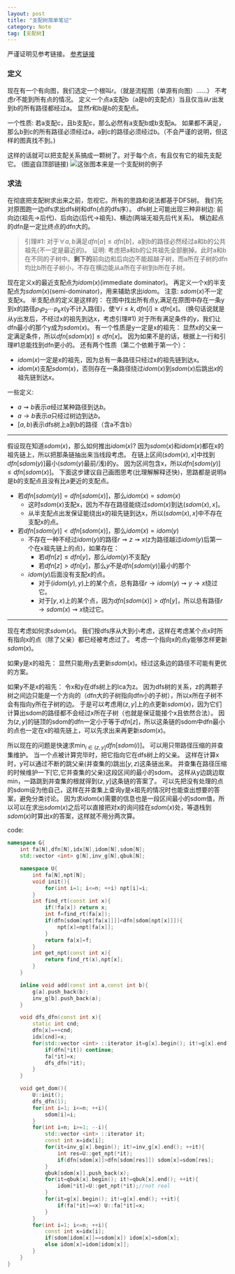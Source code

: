 ```yaml
---
layout: post
title: "支配树简单笔记"
category: Note
tag: [支配树]
---
```


严谨证明见参考链接。
[参考链接](https://www.cnblogs.com/meowww/archive/2017/02/27/6475952.html)

### 定义
现在有一个有向图，我们选定一个根叫$r$。（就是流程图（单源有向图）……）
不考虑$r$不能到所有点的情况。
定义一个点a支配b（a是b的支配点）当且仅当从$r$出发到b的所有路径都经过a。
显然$r$和b是b的支配点。

一个性质: 若a支配c，且b支配c，那么必然有a支配b或b支配a。
如果都不满足，那么b到c的所有路径必须经过a，a到c的路径必须经过b。（不会严谨的说明，但这样的图真找不到。)

这样的话就可以把支配关系搞成一颗树了。对于每个点，有且仅有它的祖先支配它。
(图盗自顶部链接)
![这张图本来是一个支配树的例子](dom_tr_example.png)

### 求法

在彻底把支配树求出来之前，忽视它。所有的思路和说法都基于DFS树。
我们先对原图跑一边dfs求出dfs树和dfn(点的dfs序）。
dfs树上可能出现三种非树边: 前向边(祖先->后代)、后向边(后代->祖先)、横边(两端无祖先后代关系)。
横边起点的dfn是一定比终点的dfn大的。

> 引理#1: 对于$\forall a,b$满足$dfn[a] \leq dfn[b]$，a到b的路径必然经过a和b的公共祖先(不一定是最近的)。
证明: 考虑把a和b的公共祖先全部删掉。此时a和b在不同的子树中。**剩下的**前向边和后向边不能超越子树，而a所在子树的dfn均比b所在子树小，不存在横边能从a所在子树到b所在子树。

现在定义x的最近支配点为$idom(x)$(immediate dominator)。
再定义一个x的半支配点为$sdom(x)$(semi-dominator)，用来辅助求出$idom$。
注意: $sdom(x)$不一定支配x。
半支配点的定义是这样的：
在图中找出所有点y,满足在原图中存在一条y到x的路径$p_ 1p_ 2\cdots p_ kx$(y不计入路径)，使$\forall i \leq k,dfn[i] \geq dfn[x]$。
(换句话说就是从y出发后，不经过x的祖先到达x，考虑引理#1)
对于所有满足条件的y，我们让dfn最小的那个y成为$sdom(x)$。
有一个性质是y一定是x的祖先：
显然x的父亲一定满足条件，所以$dfn[sdom(x)]\leq dfn[x]$。
因为如果不是的话，根据上一行和引理#1总能找到dfn更小的。
还有两个性质（第二个依赖于第一个）：

* $idom(x)$一定是x的祖先，因为总有一条路径只经过x的祖先链到达x。
* $idom(x)$支配$sdom(x)$，否则存在一条路径绕过$idom(x)$到$sdom(x)$后跳出$x$的祖先链到达$x$。


一些定义: 

* $a \rightsquigarrow b$表示$a$经过某种路径到达$b$。
* $a \rightarrow b$表示$a$只经过树边到达$b$。
* $[a,b)$表示dfs树上a到b的路径（含a不含b）

---

假设现在知道$sdom(x)$，那么如何推出$idom(x)$?
因为$sdom(x)$和$idom(x)$都在x的祖先链上，所以把那条链抽出来当线段考虑。
在链上区间$(sdom(x),x]$中找到$dfn[sdom(y)]$最小($sdom(y)$最前/浅)的y。
因为区间包含x，所以$dfn[sdom(y)] \leq dfn[sdom(x)]$。
下面这步建议自己画图思考(比理解解释还快)，思路都是说明a是b的支配点且没有比a更近的支配点。

* 若$dfn[sdom(y)] = dfn[sdom(x)]$，那么$idom(x)=sdom(x)$
	* 这时$sdom(x)$支配x，因为不存在路径能绕过$sdom(x)$到达$(sdom(x),x]$。
	* 从半支配点出发保证能绕出x的祖先链到达x，所以$(sdom(x),x]$中不存在支配x的点。
* 若$dfn[sdom(y)] < dfn[sdom(x)]$，那么$idom(x)=idom(y)$
	* 不存在一种不经过$idom(y)$的路径$r \rightsquigarrow z \rightsquigarrow x$(z为路径越过$idom(y)$后第一个在x祖先链上的点)，如果存在：
		* 若$dfn[z] \leq dfn[y]$，那么$idom(y)$不支配y
		* 若$dfn[z] > dfn[y]$，那么$y$不是$dfn[sdom(y)]$最小的那个
	* $idom(y)$后面没有支配x的点。
		* 对于$(idom(y),y)$上的某个点，总有路径$r \rightarrow idom(y) \rightsquigarrow y \rightarrow x$绕过它。
		* 对于$[y,x)$上的某个点，因为$dfn[sdom(x)]>dfn[y]$，所以总有路径$r \rightarrow sdom(x) \rightsquigarrow x$绕过它。

---

现在考虑如何求$sdom(x)$。
我们按dfs序从大到小考虑，这样在考虑某个点x时所有指向x的点（除了父亲）都已经被考虑过了。
考虑一个指向x的点y能够怎样更新$sdom(x)$。

如果y是x的祖先：
显然只能用y去更新$sdom(x)$。经过这条边的路径不可能有更优的方案。

如果y不是x的祖先：
令x和y在dfs树上的lca为z。
因为dfs树的关系，z的两颗子树之间边只能是一个方向的（dfn大的子树指向dfn小的子树），所以x所在子树不会有指向y所在子树的边。
于是可以考虑用$(z,y]$上的点更新$sdom(x)$，因为它们计算出sdom的路径都不会经过x所在子树（也就是保证能接个x且依然合法）。
因为$(z,y]$的链顶的sdom的dfn一定小于等于$dfn[z]$，所以这条链的sdom中dfn最小的点也一定在x的祖先链上，可以先求出来再更新$sdom(x)$。

所以现在的问题是快速求$\min_ {i\in (z,y]} dfn[sdom(i)]$。
可以用只带路径压缩的并查集维护。
当一个点被计算完毕时，把它指向它在dfs树上的父亲。
这样在计算x时，y可以通过不断的跳父亲(并查集的)跳出$[y,z)$这条链出来。
并查集在路径压缩的时候维护一下$[$它,它并查集的父亲$)$这段区间的最小的sdom。
这样从y边跳边取min，一路跳到并查集的根就得到$(z,y]$这条链的答案了。
可以先把没有处理的点的sdom设为他自己，这样在并查集上查询y是x祖先的情况时也能查出想要的答案，避免分类讨论。
因为求$idom(x)$需要的信息也是一段区间最小的sdom值，所以可以在求出$sdom(x)$之后可以直接把对x的询问挂在$sdom(x)$处，等退栈到$sdom(x)$时算出x的答案，这样就不用分两次算。

code:
```cpp
namespace G{
	int fa[N],dfn[N],idx[N],idom[N],sdom[N];
	std::vector <int> g[N],inv_g[N],qbuk[N];

	namespace U{
		int fa[N],npt[N];
		void init(){
			for(int i=1; i<=n; ++i) npt[i]=i;
		}
		int find_rt(const int x){
			if(!fa[x]) return x;
			int f=find_rt(fa[x]);
			if(dfn[sdom[npt[fa[x]]]]<dfn[sdom[npt[x]]]){
				npt[x]=npt[fa[x]];
			}
			return fa[x]=f;
		}
		int get_npt(const int x){
			return find_rt(x),npt[x];
		}
	}

	inline void add(const int a,const int b){
		g[a].push_back(b);
		inv_g[b].push_back(a);
	}

	void dfs_dfn(const int x){
		static int cnd;
		dfn[x]=++cnd;
		idx[cnd]=x;
		for(std::vector <int> ::iterator it=g[x].begin(); it!=g[x].end(); ++it){
			if(dfn[*it]) continue;
			fa[*it]=x;
			dfs_dfn(*it);
		}
	}

	void get_dom(){
		U::init();
		dfs_dfn(1);
		for(int i=1; i<=n; ++i){
			sdom[i]=i;
		}
		for(int i=n; i>=1; --i){
			std::vector <int> ::iterator it;
			const int x=idx[i];
			for(it=inv_g[x].begin(); it!=inv_g[x].end(); ++it){
				int res=U::get_npt(*it);
				if(dfn[sdom[x]]>dfn[sdom[res]]) sdom[x]=sdom[res];
			}
			qbuk[sdom[x]].push_back(x);
			for(it=qbuk[x].begin(); it!=qbuk[x].end(); ++it){
				idom[*it]=U::get_npt(*it);//not real
			}
			for(it=g[x].begin(); it!=g[x].end(); ++it){
				if(fa[*it]==x) U::fa[*it]=x;
			}
		}
		for(int i=1; i<=n; ++i){
			const int x=idx[i];
			if(sdom[idom[x]]==sdom[x]) idom[x]=sdom[x];
			else idom[x]=idom[idom[x]];
		}
	}
}
```
